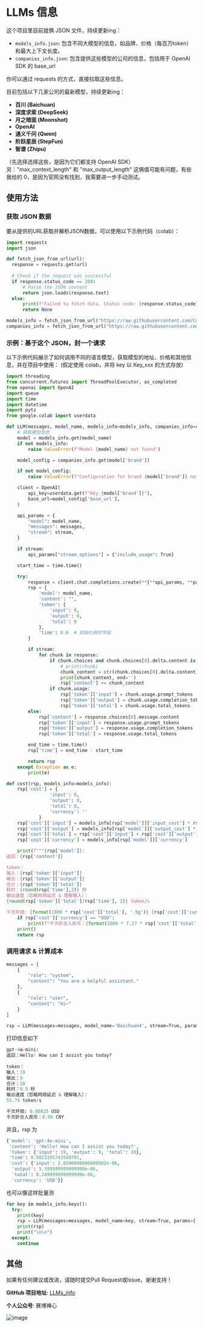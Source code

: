 # LLMs 信息

这个项目里目前就俩 JSON 文件，持续更新ing：
- `models_info.json`: 包含不同大模型的信息，如品牌、价格（每百万token）和最大上下文长度。
- `companies_info.json`: 包含提供这些模型的公司的信息，包括用于 OpenAI SDK 的 base_url 

你可以通过 requests 的方式，直接拉取这些信息。

目前包括以下几家公司的最新模型，持续更新ing：
- **百川 (Baichuan)**
- **深度求索 (DeepSeek)**
- **月之暗面 (Moonshot)**
- **OpenAI**
- **通义千问 (Qwen)**
- **阶跃星辰 (StepFun)**
- **智谱 (Zhipu)**

（先选择选择这些，是因为它们都支持 OpenAI SDK）
另："max_context_length" 和 "max_output_length" 这俩值可能有问题，有些我给的 0，是因为官网没有找到，我需要进一步手动测试。


## 使用方法

### 获取 JSON 数据

要从提供的URL获取并解析JSON数据，可以使用以下示例代码（colab）：

```python
import requests
import json

def fetch_json_from_url(url):
  response = requests.get(url)
  
  # Check if the request was successful
  if response.status_code == 200:
      # Parse the JSON content
      return json.loads(response.text)
  else:
      print(f"Failed to fetch data. Status code: {response.status_code}")
      return None

models_info = fetch_json_from_url("https://raw.githubusercontent.com/CocoSgt/LLMs_info/main/models_info.json")
companies_info = fetch_json_from_url("https://raw.githubusercontent.com/CocoSgt/LLMs_info/main/companies_info.json")
```

### 示例：基于这个 JSON，封一个请求

以下示例代码展示了如何调用不同的语言模型，获取模型的地址、价格和其他信息，并在项目中使用：
(假定使用 colab，并将 key 以 Key_xxx 的方式存放)
```python
import threading
from concurrent.futures import ThreadPoolExecutor, as_completed
from openai import OpenAI
import queue
import time
import datetime
import pytz
from google.colab import userdata

def LLM(messages, model_name, models_info=models_info, companies_info=companies_info, params={}, stream=False):
    # 获取模型信息
    model = models_info.get(model_name)
    if not models_info:
        raise ValueError(f"Model {model_name} not found")

    model_config = companies_info.get(model['brand'])

    if not model_config:
        raise ValueError(f"Configuration for brand {model['brand']} not found")

    client = OpenAI(
        api_key=userdata.get(f"Key_{model['brand']}"),
        base_url=model_config['base_url'],
    )

    api_params = {
        "model": model_name,
        "messages": messages,
        "stream": stream,
    }

    if stream:
        api_params["stream_options"] = {"include_usage": True}

    start_time = time.time()

    try:
        response = client.chat.completions.create(**{**api_params, **params})
        rsp = {
            'model': model_name,
            'content': "",
            'token': {
                'input': 0,
                'output': 0,
                'total': 0
            },
            'time': 0.0  # 初始化耗时字段
        }

        if stream:
            for chunk in response:
                if chunk.choices and chunk.choices[0].delta.content is not None:
                    # print(chunk)
                    chunk_content = str(chunk.choices[0].delta.content)
                    print(chunk_content, end='')
                    rsp['content'] += chunk_content
                if chunk.usage:
                    rsp['token']['input'] = chunk.usage.prompt_tokens
                    rsp['token']['output'] = chunk.usage.completion_tokens
                    rsp['token']['total'] = chunk.usage.total_tokens
        else:
            rsp['content'] = response.choices[0].message.content
            rsp['token']['input'] = response.usage.prompt_tokens
            rsp['token']['output'] = response.usage.completion_tokens
            rsp['token']['total'] = response.usage.total_tokens

        end_time = time.time()
        rsp['time'] = end_time - start_time

        return rsp
    except Exception as e:
        print(e)

def cost(rsp, models_info=models_info):
    rsp['cost'] = {
                'input': 0,
                'output': 0,
                'total': 0,
                'currency': ''
            }
    rsp['cost']['input'] = models_info[rsp['model']]['input_cost'] * rsp['token']['input'] / 1_000_000
    rsp['cost']['output'] = models_info[rsp['model']]['output_cost'] * rsp['token']['output'] / 1_000_000
    rsp['cost']['total'] = rsp['cost']['input'] + rsp['cost']['output']
    rsp['cost']['currency'] = models_info[rsp['model']]['currency']

    print(f"""{rsp['model']}:
返回：{rsp['content']}

token：
输入：{rsp['token']['input']}
输出：{rsp['token']['output']}
合计：{rsp['token']['total']}
耗时：{round(rsp['time'],2)} 秒
输出速度（忽略网络延迟 & 理解输入）：
{round(rsp['token']['total']/rsp['time'], 2)} token/s

千次开销: {format(1000 * rsp['cost']['total'], '.5g')} {rsp['cost']['currency']}""")
    if rsp['cost']['currency'] == "USD":
        print(f"千次折合人民币：{format(1000 * 7.27 * rsp['cost']['total'], '.3g')} CNY")
    print()
    return rsp
```



### 调用请求 & 计算成本
```python
messages = [
    {
        "role": "system",
        "content": "You are a helpful assistant."
    },
    {
        "role": "user",
        "content": "Hi~"
    }
]

rsp = LLM(messages=messages, model_name='Baichuan4', stream=True, params={'max_tokens':1024})
```

打印信息如下
```python
gpt-4o-mini:
返回：Hello! How can I assist you today?
          
token：
输入：19
输出：9
合计：28    
耗时：0.5 秒
输出速度（忽略网络延迟 & 理解输入）：
55.74 token/s

千次开销: 0.00825 USD
千次折合人民币：0.06 CNY
```

并且，rsp 为
```python
{'model': 'gpt-4o-mini',
 'content': 'Hello! How can I assist you today?',
 'token': {'input': 19, 'output': 9, 'total': 28},
 'time': 0.5023195743560791,
 'cost': {'input': 2.8500000000000002e-06,
  'output': 5.399999999999999e-06,
  'total': 8.249999999999999e-06,
  'currency': 'USD'}}
```

也可以像这样批量测
```python
for key in models_info.keys():
  try:
    print(key)
    rsp = LLM(messages=messages, model_name=key, stream=True, params={'max_tokens':1024})
    print(rsp)
    print("\n\n")
  except:
    continue
```

## 其他

如果有任何建议或改进，请随时提交Pull Request或Issue，谢谢支持！


**GitHub 项目地址**: [LLMs_info](https://github.com/CocoSgt/LLMs_info)

**个人公众号**: 赛博禅心

![image](https://github.com/user-attachments/assets/0f699f3c-eae6-4d6a-b609-1a22cb06b4c4)

